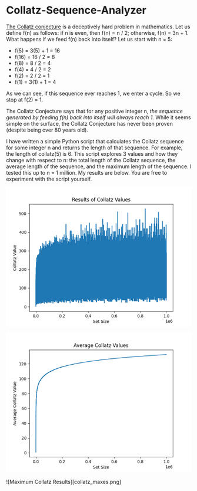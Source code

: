 # Collatz-Sequence-Analyzer

[The Collatz conjecture](https://en.wikipedia.org/wiki/Collatz_conjecture) is a deceptively hard problem in mathematics. Let us define f(n) as follows: if n is even, then f(n) = n / 2; otherwise, f(n) = 3n + 1. What happens if we feed f(n) back into itself? Let us start with n = 5:
* f(5) = 3(5) + 1 = 16
* f(16) = 16 / 2 = 8
* f(8) = 8 / 2 = 4
* f(4) = 4 / 2 = 2
* f(2) = 2 / 2 = 1
* f(1) = 3(1) + 1 = 4

As we can see, if this sequence ever reaches 1, we enter a cycle. So we stop at f(2) = 1.

The Collatz Conjecture says that for any positive integer n, *the sequence generated by feeding f(n) back into itself will always reach 1.* While it seems simple on the surface, the Collatz Conjecture has never been proven (despite being over 80 years old).

I have written a simple Python script that calculates the Collatz sequence for some integer n and returns the length of that sequence. For example, the length of collatz(5) is 6. This script explores 3 values and how they change with respect to n: the total length of the Collatz sequence, the average length of the sequence, and the maximum length of the sequence. I tested this up to n = 1 million. My results are below. You are free to experiment with the script yourself.

![Total Collatz Results](collatz_results.png)

![Average Collatz Results](collatz_averages.png)

![Maximum Collatz Results][collatz_maxes.png]
